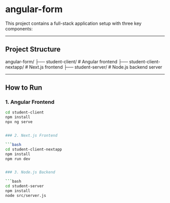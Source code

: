 # angular-form

This project contains a full-stack application setup with three key components:

---

##  Project Structure

angular-form/
├── student-client/         # Angular frontend
├── student-client-nextapp/ # Next.js frontend
├── student-server/         # Node.js backend server

---

##  How to Run

### 1. Angular Frontend

```bash
cd student-client
npm install
npx ng serve


### 2. Next.js Frontend

```bash
cd student-client-nextapp
npm install
npm run dev


### 3. Node.js Backend

```bash
cd student-server
npm install
node src/server.js
